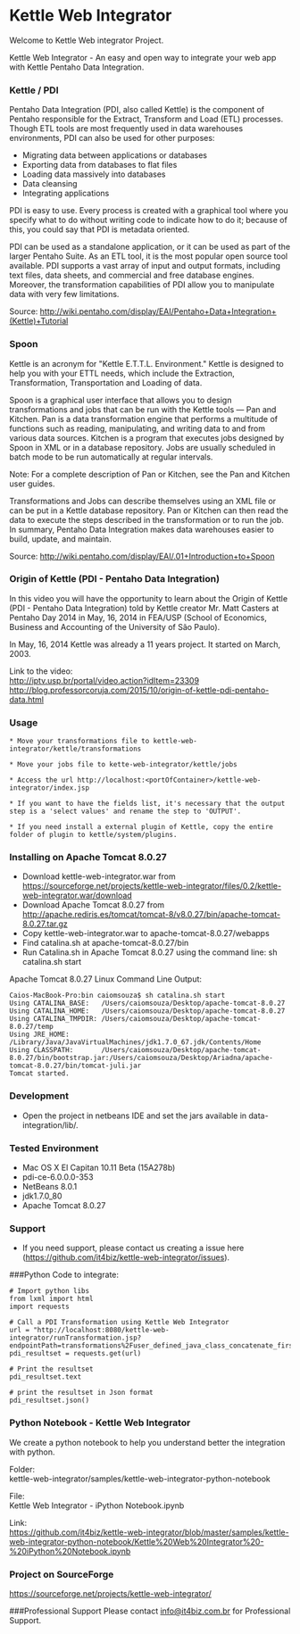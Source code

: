 # Kettle Web Integrator

Welcome to Kettle Web integrator Project.

Kettle Web Integrator - An easy and open way to integrate your web app with Kettle Pentaho Data Integration.

### Kettle / PDI

Pentaho Data Integration (PDI, also called Kettle) is the component of Pentaho responsible for the Extract, Transform and Load (ETL) processes. Though ETL tools are most frequently used in data warehouses environments, PDI can also be used for other purposes:
* Migrating data between applications or databases
* Exporting data from databases to flat files
* Loading data massively into databases
* Data cleansing
* Integrating applications
 
PDI is easy to use. Every process is created with a graphical tool where you specify what to do without writing code to indicate how to do it; because of this, you could say that PDI is metadata oriented.

PDI can be used as a standalone application, or it can be used as part of the larger Pentaho Suite. As an ETL tool, it is the most popular open source tool available. PDI supports a vast array of input and output formats, including text files, data sheets, and commercial and free database engines. Moreover, the transformation capabilities of PDI allow you to manipulate data with very few limitations.

Source: http://wiki.pentaho.com/display/EAI/Pentaho+Data+Integration+(Kettle)+Tutorial

### Spoon

Kettle is an acronym for "Kettle E.T.T.L. Environment." Kettle is designed to help you with your ETTL needs, which include the Extraction, Transformation, Transportation and Loading of data.

Spoon is a graphical user interface that allows you to design transformations and jobs that can be run with the Kettle tools — Pan and Kitchen. Pan is a data transformation engine that performs a multitude of functions such as reading, manipulating, and writing data to and from various data sources. Kitchen is a program that executes jobs designed by Spoon in XML or in a database repository. Jobs are usually scheduled in batch mode to be run automatically at regular intervals.

Note: For a complete description of Pan or Kitchen, see the Pan and Kitchen user guides.

Transformations and Jobs can describe themselves using an XML file or can be put in a Kettle database repository. Pan or Kitchen can then read the data to execute the steps described in the transformation or to run the job. In summary, Pentaho Data Integration makes data warehouses easier to build, update, and maintain.

Source: http://wiki.pentaho.com/display/EAI/.01+Introduction+to+Spoon

### Origin of Kettle (PDI - Pentaho Data Integration)

In this video you will have the opportunity to learn about the Origin of Kettle (PDI - Pentaho Data Integration) told by Kettle creator Mr. Matt Casters at Pentaho Day 2014 in May, 16, 2014 in FEA/USP (School of Economics, Business and Accounting of the University of São Paulo).

In May, 16, 2014 Kettle was already a 11 years project. It started on March, 2003.

Link to the video:<BR>
http://iptv.usp.br/portal/video.action?idItem=23309<BR>
http://blog.professorcoruja.com/2015/10/origin-of-kettle-pdi-pentaho-data.html<BR>


### Usage

	* Move your transformations file to kettle-web-integrator/kettle/transformations

	* Move your jobs file to kette-web-integrator/kettle/jobs

	* Access the url http://localhost:<portOfContainer>/kettle-web-integrator/index.jsp
	 
	* If you want to have the fields list, it's necessary that the output step is a 'select values' and rename the step to 'OUTPUT'.

	* If you need install a external plugin of Kettle, copy the entire folder of plugin to kettle/system/plugins.

### Installing on Apache Tomcat 8.0.27

* Download kettle-web-integrator.war from https://sourceforge.net/projects/kettle-web-integrator/files/0.2/kettle-web-integrator.war/download
* Download Apache Tomcat 8.0.27 from http://apache.rediris.es/tomcat/tomcat-8/v8.0.27/bin/apache-tomcat-8.0.27.tar.gz
* Copy kettle-web-integrator.war to apache-tomcat-8.0.27/webapps
* Find catalina.sh at apache-tomcat-8.0.27/bin
* Run Catalina.sh in Apache Tomcat 8.0.27 using the command line: sh catalina.sh start

Apache Tomcat 8.0.27 Linux Command Line Output:

```
Caios-MacBook-Pro:bin caiomsouza$ sh catalina.sh start
Using CATALINA_BASE:   /Users/caiomsouza/Desktop/apache-tomcat-8.0.27
Using CATALINA_HOME:   /Users/caiomsouza/Desktop/apache-tomcat-8.0.27
Using CATALINA_TMPDIR: /Users/caiomsouza/Desktop/apache-tomcat-8.0.27/temp
Using JRE_HOME:        /Library/Java/JavaVirtualMachines/jdk1.7.0_67.jdk/Contents/Home
Using CLASSPATH:       /Users/caiomsouza/Desktop/apache-tomcat-8.0.27/bin/bootstrap.jar:/Users/caiomsouza/Desktop/Ariadna/apache-tomcat-8.0.27/bin/tomcat-juli.jar
Tomcat started.
```

### Development

* Open the project in netbeans IDE and set the jars available in data-integration/lib/.

### Tested Environment
* Mac OS X El Capitan 10.11 Beta (15A278b)
* pdi-ce-6.0.0.0-353
* NetBeans 8.0.1
* jdk1.7.0_80
* Apache Tomcat 8.0.27


### Support
* If you need support, please contact us creating a issue here (https://github.com/it4biz/kettle-web-integrator/issues).

###Python Code to integrate:

```
# Import python libs
from lxml import html
import requests

# Call a PDI Transformation using Kettle Web Integrator  
url = "http://localhost:8080/kettle-web-integrator/runTransformation.jsp?endpointPath=transformations%2Fuser_defined_java_class_concatenate_firstname_lastname.ktr&stepOutput=Json+output"
pdi_resultset = requests.get(url)

# Print the resultset
pdi_resultset.text

# print the resultset in Json format
pdi_resultset.json()

```

### Python Notebook - Kettle Web Integrator

We create a python notebook to help you understand better the integration with python.

Folder:<BR>
kettle-web-integrator/samples/kettle-web-integrator-python-notebook<BR>

File:<BR>
Kettle Web Integrator - iPython Notebook.ipynb<BR>

Link:<BR>
https://github.com/it4biz/kettle-web-integrator/blob/master/samples/kettle-web-integrator-python-notebook/Kettle%20Web%20Integrator%20-%20iPython%20Notebook.ipynb

### Project on SourceForge
https://sourceforge.net/projects/kettle-web-integrator/

###Professional Support
Please contact info@it4biz.com.br for Professional Support.
